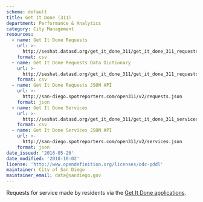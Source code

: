 ```yaml
---
schema: default
title: Get It Done (311)
department: Performance & Analytics
category: City Management
resources:
  - name: Get It Done Requests
    url: >-
      http://seshat.datasd.org/get_it_done_311/get_it_done_311_requests_datasd.csv
    format: csv
  - name: Get It Done Requests Data Dictionary
    url: >-
      http://seshat.datasd.org/get_it_done_311/get_it_done_311_requests_dictionary_datasd.csv
    format: csv
  - name: Get It Done Requests JSON API
    url: >-
      http://san-diego.spotreporters.com/open311/v2/requests.json
    format: json
  - name: Get It Done Services
    url: >-
      http://seshat.datasd.org/get_it_done_311/get_it_done_311_services_datasd.csv
    format: csv
  - name: Get It Done Services JSON API
    url: >-
      http://san-diego.spotreporters.com/open311/v2/services.json
    format: json
date_issued: '2016-05-26'
date_modified: '2018-10-02'
license: 'http://www.opendefinition.org/licenses/odc-pddl'
maintainer: City of San Diego
maintainer_email: data@sandiego.gov
---
```

Requests for service made by residents via the
<a href="https://www.sandiego.gov/get-it-done" target="_blank" rel="noopener">
Get It Done applications</a>.
